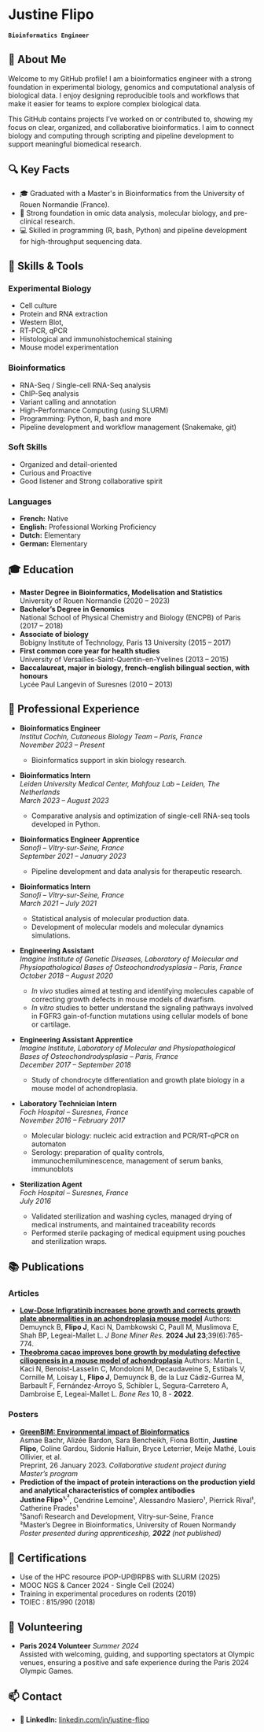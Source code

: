 # Justine Flipo

**`Bioinformatics Engineer`**

## 🧬 About Me

Welcome to my GitHub profile! I am a bioinformatics engineer with a strong foundation in experimental biology, genomics and computational analysis of biological data. I enjoy designing reproducible tools and workflows that make it easier for teams to explore complex biological data.

This GitHub contains projects I’ve worked on or contributed to, showing my focus on clear, organized, and collaborative bioinformatics. I aim to connect biology and computing through scripting and pipeline development to support meaningful biomedical research.

## 🔍 Key Facts

- 🎓 Graduated with a Master's in Bioinformatics from the University of Rouen Normandie (France).
- 🧪 Strong foundation in omic data analysis, molecular biology, and pre-clinical research.
- 💻 Skilled in programming (R, bash, Python) and pipeline development for high-throughput sequencing data.

## 🔧 Skills & Tools

### Experimental Biology
- Cell culture
- Protein and RNA extraction
- Western Blot, 
- RT-PCR, qPCR
- Histological and immunohistochemical staining
- Mouse model experimentation

### Bioinformatics
- RNA-Seq / Single-cell RNA-Seq analysis
- ChIP-Seq analysis
- Variant calling and annotation
- High-Performance Computing (using SLURM)
- Programming: Python, R, bash and more
- Pipeline development and workflow management (Snakemake, git)

### Soft Skills
- Organized and detail-oriented
- Curious and Proactive
- Good listener and Strong collaborative spirit

### Languages
- **French:** Native
- **English:** Professional Working Proficiency
- **Dutch:** Elementary
- **German:** Elementary

## 🎓 Education

- **Master Degree in Bioinformatics, Modelisation and Statistics**  
  University of Rouen Normandie (2020 – 2023)
- **Bachelor’s Degree in Genomics**  
  National School of Physical Chemistry and Biology (ENCPB) of Paris (2017 – 2018)
- **Associate of biology**  
  Bobigny Institute of Technology, Paris 13 University (2015 – 2017)
- **First common core year for health studies**  
  University of Versailles-Saint-Quentin-en-Yvelines (2013 – 2015)
- **Baccalaureat, major in biology, french-english bilingual section, with honours**  
  Lycée Paul Langevin of Suresnes (2010 – 2013)

## 💼 Professional Experience

- **Bioinformatics Engineer**  
  *Institut Cochin, Cutaneous Biology Team – Paris, France*  
  *November 2023 – Present*
  - Bioinformatics support in skin biology research.

- **Bioinformatics Intern**  
  *Leiden University Medical Center, Mahfouz Lab – Leiden, The Netherlands*  
  *March 2023 – August 2023*  
  - Comparative analysis and optimization of single-cell RNA-seq tools developed in Python.

- **Bioinformatics Engineer Apprentice**  
  *Sanofi – Vitry-sur-Seine, France*  
  *September 2021 – January 2023*  
  - Pipeline development and data analysis for therapeutic research.

- **Bioinformatics Intern**  
  *Sanofi – Vitry-sur-Seine, France*  
  *March 2021 – July 2021*
  - Statistical analysis of molecular production data.
  - Development of molecular models and molecular dynamics simulations.

- **Engineering Assistant**  
  *Imagine Institute of Genetic Diseases, Laboratory of Molecular and Physiopathological Bases of Osteochondrodysplasia – Paris, France*  
  *October 2018 – August 2020*  
  - *In vivo* studies aimed at testing and identifying molecules capable of correcting growth defects in mouse models of dwarfism.
  - *In vitro* studies to better understand the signaling pathways involved in FGFR3 gain-of-function mutations using cellular models of bone or cartilage.

- **Engineering Assistant Apprentice**  
  *Imagine Institute, Laboratory of Molecular and Physiopathological Bases of Osteochondrodysplasia – Paris, France*  
  *December 2017 – September 2018*
  - Study of chondrocyte differentiation and growth plate biology in a mouse model of achondroplasia.

- **Laboratory Technician Intern**  
  *Foch Hospital – Suresnes, France*  
  *November 2016 – February 2017*  
  - Molecular biology: nucleic acid extraction and PCR/RT-qPCR on automaton
  - Serology: preparation of quality controls, immunochemiluminescence, management of serum banks, immunoblots

- **Sterilization Agent**  
  *Foch Hospital – Suresnes, France*  
  *July 2016*
  - Validated sterilization and washing cycles, managed drying of medical instruments, and maintained traceability records
  - Performed sterile packaging of medical equipment using pouches and sterilization wraps.

## 📚 Publications

### Articles
- **[Low-Dose Infigratinib increases bone growth and corrects growth plate abnormalities in an achondroplasia mouse model](https://doi.org/10.1093/jbmr/zjae051)**
  Authors: Demuynck B, **Flipo J**, Kaci N, Dambkowski C, Paull M, Muslimova E, Shah BP, Legeai-Mallet L. 
  *J Bone Miner Res.* **2024 Jul 23**;39(6):765-774.
- **[Theobroma cacao improves bone growth by modulating defective ciliogenesis in a mouse model of achondroplasia](https://doi.org/10.1038/s41413-021-00177-7)**
  Authors: Martin L, Kaci N, Benoist-Lasselin C, Mondoloni M, Decaudaveine S, Estibals V, Cornille M, Loisay L, **Flipo J**, Demuynck B, de la Luz Cádiz-Gurrea M, Barbault F, Fernández-Arroyo S, Schibler L, Segura-Carretero A, Dambroise E, Legeai-Mallet L. 
  *Bone Res* 10, 8 - **2022**.

### Posters
- **[GreenBIM: Environmental impact of Bioinformatics](https://doi.org/10.14293/S2199-1006.1.SOR-.PPWHCXV.v1)**  
  Asmae Bachr, Alizée Bardon, Sara Bencheikh, Fiona Bottin, **Justine Flipo**, Coline Gardou, Sidonie Halluin, Bryce Leterrier, Meije Mathé, Louis Ollivier, et al.  
  Preprint, 26 January 2023. 
  *Collaborative student project during Master’s program*
- **Prediction of the impact of protein interactions on the production yield and analytical characteristics of complex antibodies**  
  **Justine Flipo¹<sup>,</sub>²**, Cendrine Lemoine¹, Alessandro Masiero¹, Pierrick Rival¹, Catherine Prades¹  
    ¹Sanofi Research and Development, Vitry-sur-Seine, France  
    ²Master’s Degree in Bioinformatics, University of Rouen Normandy  
  *Poster presented during apprenticeship, **2022** (not published)*


## 📜 Certifications

- Use of the HPC resource iPOP-UP@RPBS with SLURM (2025)
- MOOC NGS & Cancer 2024 - Single Cell (2024)
- Training in experimental procedures on rodents (2019)
- TOIEC : 815/990 (2018)

## 🤝 Volunteering

- **Paris 2024 Volunteer**
  *Summer 2024*  
  Assisted with welcoming, guiding, and supporting spectators at Olympic venues, ensuring a positive and safe experience during the Paris 2024 Olympic Games.


## 📫 Contact

- **🔗 LinkedIn:** [linkedin.com/in/justine-flipo](https://www.linkedin.com/in/justine-flipo)

